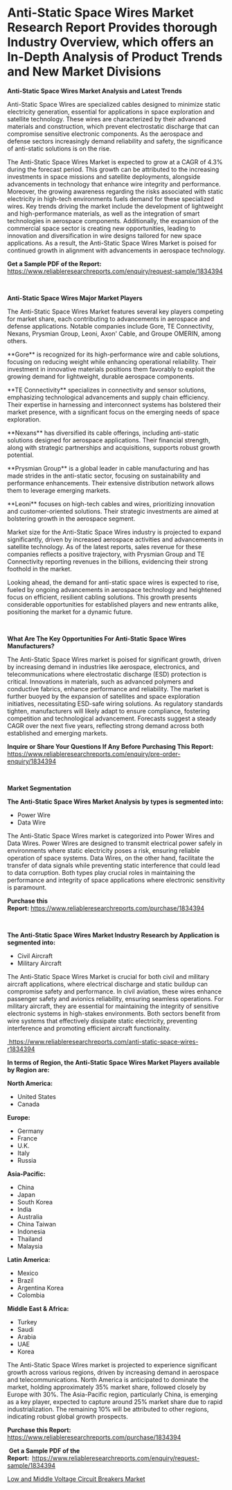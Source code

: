 <p><h1>Anti-Static Space Wires Market Research Report Provides thorough Industry Overview, which offers an In-Depth Analysis of Product Trends and New Market Divisions</h1></p><p><strong>Anti-Static Space Wires Market Analysis and Latest Trends</strong></p>
<p><p>Anti-Static Space Wires are specialized cables designed to minimize static electricity generation, essential for applications in space exploration and satellite technology. These wires are characterized by their advanced materials and construction, which prevent electrostatic discharge that can compromise sensitive electronic components. As the aerospace and defense sectors increasingly demand reliability and safety, the significance of anti-static solutions is on the rise.</p><p>The Anti-Static Space Wires Market is expected to grow at a CAGR of 4.3% during the forecast period. This growth can be attributed to the increasing investments in space missions and satellite deployments, alongside advancements in technology that enhance wire integrity and performance. Moreover, the growing awareness regarding the risks associated with static electricity in high-tech environments fuels demand for these specialized wires. Key trends driving the market include the development of lightweight and high-performance materials, as well as the integration of smart technologies in aerospace components. Additionally, the expansion of the commercial space sector is creating new opportunities, leading to innovation and diversification in wire designs tailored for new space applications. As a result, the Anti-Static Space Wires Market is poised for continued growth in alignment with advancements in aerospace technology.</p></p>
<p><strong>Get a Sample PDF of the Report:&nbsp;</strong> <a href="https://www.reliableresearchreports.com/enquiry/request-sample/1834394?utm_campaign=3543&utm_medium=2&utm_source=Github&utm_content=ia&utm_term=07042025&utm_id=anti-static-space-wires">https://www.reliableresearchreports.com/enquiry/request-sample/1834394</a></p>
<p>&nbsp;</p>
<p><strong>Anti-Static Space Wires Major Market Players</strong></p>
<p><p>The Anti-Static Space Wires Market features several key players competing for market share, each contributing to advancements in aerospace and defense applications. Notable companies include Gore, TE Connectivity, Nexans, Prysmian Group, Leoni, Axon' Cable, and Groupe OMERIN, among others.</p><p>**Gore** is recognized for its high-performance wire and cable solutions, focusing on reducing weight while enhancing operational reliability. Their investment in innovative materials positions them favorably to exploit the growing demand for lightweight, durable aerospace components.</p><p>**TE Connectivity** specializes in connectivity and sensor solutions, emphasizing technological advancements and supply chain efficiency. Their expertise in harnessing and interconnect systems has bolstered their market presence, with a significant focus on the emerging needs of space exploration.</p><p>**Nexans** has diversified its cable offerings, including anti-static solutions designed for aerospace applications. Their financial strength, along with strategic partnerships and acquisitions, supports robust growth potential.</p><p>**Prysmian Group** is a global leader in cable manufacturing and has made strides in the anti-static sector, focusing on sustainability and performance enhancements. Their extensive distribution network allows them to leverage emerging markets.</p><p>**Leoni** focuses on high-tech cables and wires, prioritizing innovation and customer-oriented solutions. Their strategic investments are aimed at bolstering growth in the aerospace segment.</p><p>Market size for the Anti-Static Space Wires industry is projected to expand significantly, driven by increased aerospace activities and advancements in satellite technology. As of the latest reports, sales revenue for these companies reflects a positive trajectory, with Prysmian Group and TE Connectivity reporting revenues in the billions, evidencing their strong foothold in the market.</p><p>Looking ahead, the demand for anti-static space wires is expected to rise, fueled by ongoing advancements in aerospace technology and heightened focus on efficient, resilient cabling solutions. This growth presents considerable opportunities for established players and new entrants alike, positioning the market for a dynamic future.</p></p>
<p>&nbsp;</p>
<p><strong>What Are The Key Opportunities For Anti-Static Space Wires Manufacturers?</strong></p>
<p><p>The Anti-Static Space Wires market is poised for significant growth, driven by increasing demand in industries like aerospace, electronics, and telecommunications where electrostatic discharge (ESD) protection is critical. Innovations in materials, such as advanced polymers and conductive fabrics, enhance performance and reliability. The market is further buoyed by the expansion of satellites and space exploration initiatives, necessitating ESD-safe wiring solutions. As regulatory standards tighten, manufacturers will likely adapt to ensure compliance, fostering competition and technological advancement. Forecasts suggest a steady CAGR over the next five years, reflecting strong demand across both established and emerging markets.</p></p>
<p><strong>Inquire or Share Your Questions If Any Before Purchasing This Report:</strong> <a href="https://www.reliableresearchreports.com/enquiry/pre-order-enquiry/1834394?utm_campaign=3543&utm_medium=2&utm_source=Github&utm_content=ia&utm_term=07042025&utm_id=anti-static-space-wires">https://www.reliableresearchreports.com/enquiry/pre-order-enquiry/1834394</a></p>
<p>&nbsp;</p>
<p><strong>Market Segmentation</strong></p>
<p><strong>The Anti-Static Space Wires Market Analysis by types is segmented into:</strong></p>
<p><ul><li>Power Wire</li><li>Data Wire</li></ul></p>
<p><p>The Anti-Static Space Wires market is categorized into Power Wires and Data Wires. Power Wires are designed to transmit electrical power safely in environments where static electricity poses a risk, ensuring reliable operation of space systems. Data Wires, on the other hand, facilitate the transfer of data signals while preventing static interference that could lead to data corruption. Both types play crucial roles in maintaining the performance and integrity of space applications where electronic sensitivity is paramount.</p></p>
<p><strong>Purchase this Report:&nbsp;</strong><a href="https://www.reliableresearchreports.com/purchase/1834394?utm_campaign=3543&utm_medium=2&utm_source=Github&utm_content=ia&utm_term=07042025&utm_id=anti-static-space-wires">https://www.reliableresearchreports.com/purchase/1834394</a></p>
<p>&nbsp;</p>
<p><strong>The Anti-Static Space Wires Market Industry Research by Application is segmented into:</strong></p>
<p><ul><li>Civil Aircraft</li><li>Military Aircraft</li></ul></p>
<p><p>The Anti-Static Space Wires Market is crucial for both civil and military aircraft applications, where electrical discharge and static buildup can compromise safety and performance. In civil aviation, these wires enhance passenger safety and avionics reliability, ensuring seamless operations. For military aircraft, they are essential for maintaining the integrity of sensitive electronic systems in high-stakes environments. Both sectors benefit from wire systems that effectively dissipate static electricity, preventing interference and promoting efficient aircraft functionality.</p></p>
<p><a href="https://www.reliableresearchreports.com/anti-static-space-wires-r1834394?utm_campaign=3543&utm_medium=2&utm_source=Github&utm_content=ia&utm_term=07042025&utm_id=anti-static-space-wires">&nbsp;https://www.reliableresearchreports.com/anti-static-space-wires-r1834394</a></p>
<p><strong>In terms of Region, the Anti-Static Space Wires Market Players available by Region are:</strong></p>
<p>
    <p> <strong> North America: </strong>
        <ul>
            <li>United States</li>
            <li>Canada</li>
        </ul>
        </p> 
    <p> <strong> Europe: </strong>
        <ul>
            <li>Germany</li>
            <li>France</li>
            <li>U.K.</li>
            <li>Italy</li>
            <li>Russia</li>
        </ul>
        </p> 
    <p> <strong> Asia-Pacific: </strong>
        <ul>
            <li>China</li>
            <li>Japan</li>
            <li>South Korea</li>
            <li>India</li>
            <li>Australia</li>
            <li>China Taiwan</li>
            <li>Indonesia</li>
            <li>Thailand</li>
            <li>Malaysia</li>
        </ul>
        </p> 
    <p> <strong> Latin America: </strong>
        <ul>
            <li>Mexico</li>
            <li>Brazil</li>
            <li>Argentina Korea</li>
            <li>Colombia</li>
        </ul>
        </p> 
    <p> <strong> Middle East & Africa: </strong>
        <ul>
            <li>Turkey</li>
            <li>Saudi</li>
            <li>Arabia</li>
            <li>UAE</li>
            <li>Korea</li>
        </ul>
    </p>
    </p>
<p><p>The Anti-Static Space Wires market is projected to experience significant growth across various regions, driven by increasing demand in aerospace and telecommunications. North America is anticipated to dominate the market, holding approximately 35% market share, followed closely by Europe with 30%. The Asia-Pacific region, particularly China, is emerging as a key player, expected to capture around 25% market share due to rapid industrialization. The remaining 10% will be attributed to other regions, indicating robust global growth prospects.</p></p>
<p><strong>Purchase this Report: </strong><a href="https://www.reliableresearchreports.com/purchase/1834394?utm_campaign=3543&utm_medium=2&utm_source=Github&utm_content=ia&utm_term=07042025&utm_id=anti-static-space-wires">https://www.reliableresearchreports.com/purchase/1834394</a></p>
<p>&nbsp;<strong>Get a Sample PDF of the Report:&nbsp;&nbsp;</strong><a href="https://www.reliableresearchreports.com/enquiry/request-sample/1834394?utm_campaign=3543&utm_medium=2&utm_source=Github&utm_content=ia&utm_term=07042025&utm_id=anti-static-space-wires">https://www.reliableresearchreports.com/enquiry/request-sample/1834394</a></p>
<p><strong></strong></p>
<p><p><a href="https://github.com/weisonmanych/Market-Research-Report-List-1/blob/main/low-and-middle-voltage-circuit-breakers-market.md?utm_campaign=3543&utm_medium=2&utm_source=Github&utm_content=ia&utm_term=07042025&utm_id=anti-static-space-wires">Low and Middle Voltage Circuit Breakers Market</a></p></p>